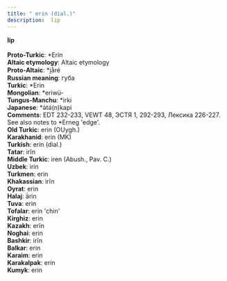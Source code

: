 ```yaml
---
title: " erin (dial.)"
description:  lip
---
```

<p data-pagefind-weight="0.5">
<strong> lip</strong><br><br>
<strong>Proto-Turkic</strong>:  *Erin<br>
<strong>Altaic etymology</strong>:  Altaic etymology<br>
<strong> Proto-Altaic</strong>:  *i̯ằré<br>
<strong>Russian meaning</strong>:  губа<br>
<strong>Turkic</strong>:  *Erin<br>
<strong>Mongolian</strong>:  *eriwü-<br>
<strong>Tungus-Manchu</strong>:  *irki<br>
<strong>Japanese</strong>:  *ǝ̀tǝ́(n)kapi<br>
<strong>Comments</strong>:  EDT 232-233, VEWT 48, ЭСТЯ 1, 292-293, Лексика 226-227. See also notes to *Erneg 'edge'.<br>
<strong>Old Turkic</strong>:  erin (OUygh.)<br>
<strong>Karakhanid</strong>:  erin (MK)<br>
<strong>Turkish</strong>:  erin (dial.)<br>
<strong>Tatar</strong>:  irĭn<br>
<strong>Middle Turkic</strong>:  iren (Abush., Pav. C.)<br>
<strong>Uzbek</strong>:  irin<br>
<strong>Turkmen</strong>:  erin<br>
<strong>Khakassian</strong>:  irĭn<br>
<strong>Oyrat</strong>:  erin<br>
<strong>Halaj</strong>:  ä̇rin<br>
<strong>Tuva</strong>:  erin<br>
<strong>Tofalar</strong>:  erin 'chin'<br>
<strong>Kirghiz</strong>:  erin<br>
<strong>Kazakh</strong>:  erĭn<br>
<strong>Noghai</strong>:  erin<br>
<strong>Bashkir</strong>:  irĭn<br>
<strong>Balkar</strong>:  erin<br>
<strong>Karaim</strong>:  erin<br>
<strong>Karakalpak</strong>:  erin<br>
<strong>Kumyk</strong>:  erin<br>

</p>
